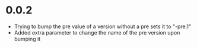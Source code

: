 # 0.0.2

* Trying to bump the pre value of a version without a pre sets it to "-pre.1"
* Added extra parameter to change the name of the pre version upon bumping it
